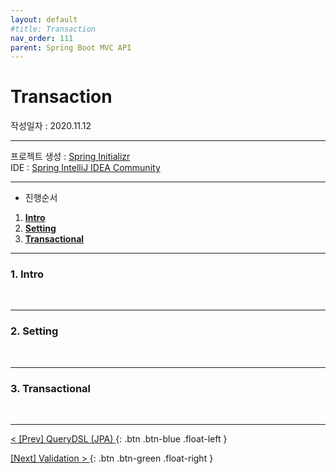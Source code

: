 ```yaml
---
layout: default
#title: Transaction
nav_order: 111
parent: Spring Boot MVC API
---
```


# [](#header)Transaction

작성일자 : 2020.11.12  

* * *

프로젝트 생성 : [Spring Initializr](https://start.spring.io)  
IDE : [Spring IntelliJ IDEA Community](https://www.jetbrains.com/idea/download)

* * *

- 진행순서  
1. **[Intro](#1-intro)**  
2. **[Setting](#2-setting)**  
3. **[Transactional](#3-tranactional)**  

* * *
  
### 1. [](#header)**Intro**  
<br/>

  
* * *
  
### 2. [](#header)**Setting**  
<br/>



* * *
  
### 3. [](#header)**Transactional**  
<br/>


* * *

[ < [Prev] QueryDSL (JPA) ](110-querydsl.html){: .btn .btn-blue .float-left }

[ [Next] Validation > ](112-validation.html){: .btn .btn-green .float-right }
<br/>  